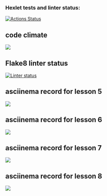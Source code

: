 ### Hexlet tests and linter status:
[![Actions Status](https://github.com/YurGa777/python-project-lvl1/workflows/hexlet-check/badge.svg)](https://github.com/YurGa777/python-project-lvl1/actions)
## code climate
<a href="https://codeclimate.com/github/codeclimate/codeclimate/maintainability"><img src="https://api.codeclimate.com/v1/badges/a99a88d28ad37a79dbf6/maintainability" /></a>

## Flake8 linter status
[![Linter status](https://github.com/YurGa777/python-project-lvl1/actions/workflows/github-actions-make-lint.yml/badge.svg)](https://github.com/YurGa777/python-project-lvl1/actions)

## asciinema record for lesson 5
<a href="https://asciinema.org/a/422581" target="_blank"><img src="https://asciinema.org/a/422581.svg" /></a>

## asciinema record for lesson 6
<a href="https://asciinema.org/a/422588" target="_blank"><img src="https://asciinema.org/a/422588.svg" /></a>

## asciinema record for lesson 7
<a href="https://asciinema.org/a/422645" target="_blank"><img src="https://asciinema.org/a/422645.svg" /></a>

## asciinema record for lesson 8
<a href="https://asciinema.org/a/422698" target="_blank"><img src="https://asciinema.org/a/422698.svg" /></a>
